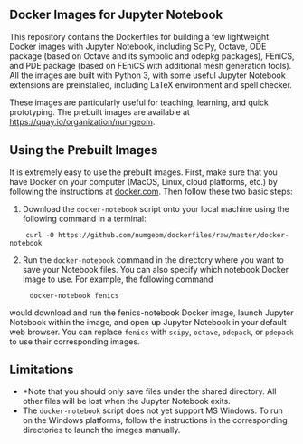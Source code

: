 ## Docker Images for Jupyter Notebook

This repository contains the Dockerfiles for building a few lightweight Docker images with Jupyter Notebook, including SciPy, Octave, ODE package (based on Octave and its symbolic and odepkg packages), FEniCS, and PDE package (based on FEniCS with additional mesh generation tools). All the images are built with Python 3, with some useful Jupyter Notebook extensions are preinstalled, including LaTeX environment and spell checker.

These images are particularly useful for teaching, learning, and quick prototyping. The prebuilt images are available at <https://quay.io/organization/numgeom>.

## Using the Prebuilt Images

It is extremely easy to use the prebuilt images. First, make sure that you have Docker on your computer (MacOS, Linux, cloud platforms, etc.) by following the instructions at [docker.com](https://docs.docker.com/engine/getstarted/step_one/). Then follow these two basic steps:

 1. Download the `docker-notebook` script onto your local machine using the following command in a terminal:
 ```
     curl -O https://github.com/numgeom/dockerfiles/raw/master/docker-notebook
```
2. Run the `docker-notebook` command in the directory where you want to save your Notebook files. You can also specify which notebook Docker image to use. For example, the following command
```
     docker-notebook fenics
``` 
   would download and run the fenics-notebook Docker image, launch Jupyter Notebook within the image, and open up Jupyter Notebook in your default web browser. You can replace `fenics` with `scipy`, `octave`, `odepack`, or `pdepack` to use their corresponding images.

## Limitations

* *Note that you should only save files under the shared directory. All other files will be lost when the Jupyter Notebook exits.
* The `docker-notebook` script does not yet support MS Windows. To run on the Windows platforms, follow the instructions in the corresponding directories to launch the images manually.